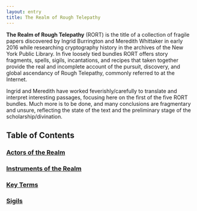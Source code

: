```yaml
---
layout: entry
title: The Realm of Rough Telepathy
---
```


**The Realm of Rough Telepathy** (RORT) is the title of a collection of fragile papers discovered by Ingrid Burrington and Meredith Whittaker in early 2016 while researching cryptography history in the archives of the New York Public Library. In five loosely tied bundles RORT offers story fragments, spells, sigils, incantations, and recipes that taken together provide the real and incomplete account of the pursuit, discovery, and global ascendancy of Rough Telepathy, commonly referred to at the Internet.  

Ingrid and Meredith have worked feverishly/carefully to translate and interpret interesting passages, focusing here on the first of the five RORT bundles. Much more is to be done, and many conclusions are fragmentary and unsure, reflecting the state of the text and the preliminary stage of the scholarship/divination. 

## Table of Contents

### [Actors of the Realm](covens/) 

### [Instruments of the Realm](instruments/)

### [Key Terms](terms/)

### [Sigils](sigils/)
